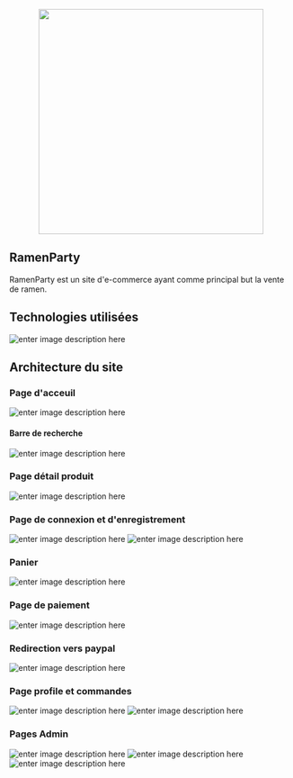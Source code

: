 <p align="center"><img src="https://i.imgur.com/rqGKyW8.png" width="400"></p>

## RamenParty

RamenParty est un site d'e-commerce ayant comme principal but la vente de ramen.

## Technologies utilisées

![enter image description here](https://laravel.com/img/logotype.min.svg)

## Architecture du site

### Page d'acceuil

![enter image description here](https://files.legroupedamis.best/pBb4nx.png)

#### Barre de recherche
![enter image description here](https://files.legroupedamis.best/8CytzD.gif)

### Page détail produit

![enter image description here](https://files.legroupedamis.best/KduDNO.png)

### Page de connexion et d'enregistrement
![enter image description here](https://files.legroupedamis.best/7hkABk.png)
![enter image description here](https://files.legroupedamis.best/LwfkiJ.png)

### Panier
![enter image description here](https://files.legroupedamis.best/J9UbwD.png)

### Page de paiement

![enter image description here](https://files.legroupedamis.best/6YGK6h.png)

### Redirection vers paypal
![enter image description here](https://files.legroupedamis.best/QdS0ju.png)

### Page profile et commandes
![enter image description here](https://files.legroupedamis.best/DFN6EL.png)
![enter image description here](https://files.legroupedamis.best/ni3jFR.png)

### Pages Admin
![enter image description here](https://files.legroupedamis.best/KWIJdK.png)
![enter image description here](https://files.legroupedamis.best/BNQ2PQ.png)
![enter image description here](https://files.legroupedamis.best/aQtBHb.png)

<!--stackedit_data:
eyJoaXN0b3J5IjpbLTU3MTk4MjU5NCwtMTU1MTU3NzM3MSwxND
c1NDA3MzE2LC0xOTEyOTQ1NDUxLC0yOTEzNjY1NDddfQ==
-->